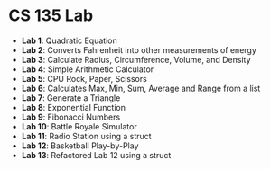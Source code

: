 # CS 135 Lab
- **Lab 1**: Quadratic Equation
- **Lab 2**: Converts Fahrenheit into other measurements of energy
- **Lab 3**: Calculate Radius, Circumference, Volume, and Density
- **Lab 4**: Simple Arithmetic Calculator
- **Lab 5**: CPU Rock, Paper, Scissors
- **Lab 6**: Calculates Max, Min, Sum, Average and Range from a list
- **Lab 7**: Generate a Triangle
- **Lab 8**: Exponential Function
- **Lab 9**: Fibonacci Numbers
- **Lab 10**: Battle Royale Simulator
- **Lab 11**: Radio Station using a struct
- **Lab 12**: Basketball Play-by-Play
- **Lab 13**: Refactored Lab 12 using a struct
